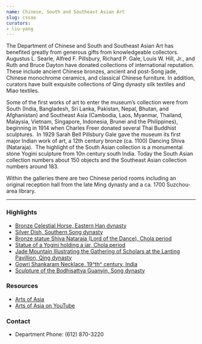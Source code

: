 ```yaml
---
name: Chinese, South and Southeast Asian Art
slug: cssaa
curators:
- liu-yang
---
```


The Department of Chinese and South and Southeast Asian Art has benefited greatly from generous gifts from knowledgeable collectors. Augustus L. Searle, Alfred F. Pillsbury, Richard P. Gale, Louis W. Hill, Jr., and Ruth and Bruce Dayton have donated collections of international reputation. These include ancient Chinese bronzes, ancient and post-Song jade, Chinese monochrome ceramics, and classical Chinese furniture. In addition, curators have built exquisite collections of Qing dynasty silk textiles and Miao textiles.

Some of the first works of art to enter the museum’s collection were from South (India, Bangladesh, Sri Lanka, Pakistan, Nepal, Bhutan, and Afghanistan) and Southeast Asia (Cambodia, Laos, Myanmar, Thailand, Malaysia, Vietnam, Singapore, Indonesia, Brunei and the Philippines), beginning in 1914 when Charles Freer donated several Thai Buddhist sculptures.  In 1929 Sarah Bell Pillsbury Gale gave the museum its first major Indian work of art, a 12th century bronze (ca. 1100) Dancing Shiva (Nataraja).  The highlight of the South Asian collection is a monumental stone Yogini sculpture from 10<span style="font-size: 11px;">th </span>century south India. Today the South Asian collection numbers about 150 objects and the Southeast Asian collection numbers around 183.

Within the galleries there are two Chinese period rooms including an original reception hall from the late Ming dynasty and a ca. 1700 Suzchou-area library.

---

### Highlights

* [Bronze Celestial Horse, Eastern Han dynasty](https://collections.artsmia.org/index.php?page=detail&id=60728)
* [Silver Dish, Southern Song dynasty](https://collections.artsmia.org/index.php?page=detail&id=114429)
* [Bronze statue Shiva Nataraja (Lord of the Dance), Chola period](https://collections.artsmia.org/index.php?page=detail&id=376)
* [Statue of a Yogini holding a jar, Chola period](https://collections.artsmia.org/index.php?page=detail&id=1380)
* [Jade Mountain Illustrating the Gathering of Scholars at the Lanting Pavillion, Qing dynasty](https://collections.artsmia.org/index.php?page=detail&id=4324)
* [Gowri Shankaram Necklace, 19^th^ century, India](https://collections.artsmia.org/index.php?page=detail&id=4379)
* [Sculpture of the Bodhisattva Guanyin, Song dynasty](https://collections.artsmia.org/index.php?page=detail&id=5788)

### Resources

* [Arts of Asia](http://www.artsmia.org/art-of-asia)
* [Arts of Asia on YouTube](http://www.youtube.com/watch?v=z3L23_wCt8s&feature=PlayList&p=427D204B4E7C73BC&index=0&playnext=1)

### Contact
* Department Phone: (612) 870-3220

